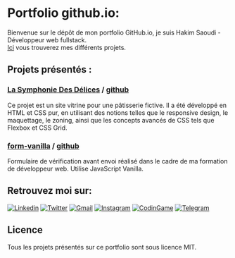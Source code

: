 # Portfolio github.io:
Bienvenue sur le dépôt de mon portfolio GitHub.io, je suis Hakim Saoudi - Développeur web fullstack.<br>
[Ici](https://saoudi-h.github.io) vous trouverez mes différents projets. 

## Projets présentés :

### [La Symphonie Des Délices](https://saoudi-h.github.io/LaSymphonieDesDelices/) / [github](https://github.com/saoudi-h/LaSymphonieDesDelices)
Ce projet est un site vitrine pour une pâtisserie fictive. Il a été développé en HTML et CSS pur, en utilisant des notions telles que le responsive design, le maquettage, le zoning, ainsi que les concepts avancés de CSS tels que Flexbox et CSS Grid.

### [form-vanilla](https://saoudi-h.github.io/form-vanilla/) / [github](https://github.com/saoudi-h/form-vanilla)
Formulaire de vérification avant envoi réalisé dans le cadre de ma formation de développeur web. Utilise JavaScript Vanilla.


## Retrouvez moi sur:

[![Linkedin](https://img.shields.io/badge/-Linkedin-informational?style=for-the-badge&logo=linkedin&logoColor=white&color=0072b1 'Linkedin')](https://www.linkedin.com/in/hakim-saoudi/) [![Twitter](https://img.shields.io/badge/-Twitter-informational?style=for-the-badge&logo=twitter&logoColor=white&color=00acee 'Twitter')](https://twitter.com/hakim__saoudi) [![Gmail](https://img.shields.io/badge/Gmail-DD4032?style=for-the-badge&logo=gmail&logoColor=white)](mailto:saoudihakim@gmail.com) [![Instagram](https://img.shields.io/badge/-Instagram-informational?style=for-the-badge&logo=instagram&logoColor=white&color=e43664 'Instagram')](https://www.instagram.com/saisho_no_ippo/) [![CodinGame](https://img.shields.io/static/v1?style=for-the-badge&message=CodinGame&color=222222&logo=CodinGame&logoColor=F2BB13&label=)](https://www.codingame.com/profile/c9fca29e7084e7734dbd1ad13345dabc0953915) [![Telegram](https://img.shields.io/badge/-Telegram-informational?style=for-the-badge&logo=telegram&logoColor=white&color=0088cc 'Telegram')](https://t.me/hakimsaoudi)


## Licence

Tous les projets présentés sur ce portfolio sont sous licence MIT.
